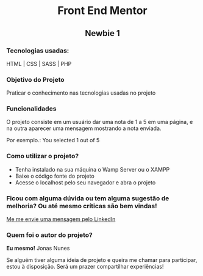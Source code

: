 <h1 align="center">Front End Mentor</h1>
<h2 align="center">Newbie 1</h2>

<h3>Tecnologias usadas:</h3>
<p>HTML | CSS | SASS | PHP</p>

<h3>Objetivo do Projeto</h3>
<p>Praticar o conhecimento nas tecnologias usadas no projeto</p>

<h3>Funcionalidades</h3>
<p>O projeto consiste em um usuário dar uma nota de 1 a 5 em uma página, e na outra aparecer uma mensagem mostrando a nota enviada.</p>
<p>Por exemplo.: You selected 1 out of 5</p>

<h3>Como utilizar o projeto?</h3>
<ul>
  <li>Tenha instalado na sua máquina o Wamp Server ou o XAMPP</li>
  <li>Baixe o código fonte do projeto</li>
  <li>Acesse o localhost pelo seu navegador e abra o projeto</li>
</ul>

<h3>Ficou com alguma dúvida ou tem alguma sugestão de melhoria? Ou até mesmo críticas são bem vindas!</h3>
<a href="https://www.linkedin.com/in/jonasnunees/" target="_blank">Me me envie uma mensagem pelo LinkedIn</a>

<h3>Quem foi o autor do projeto?</h3>
<p><strong>Eu mesmo!</strong> Jonas Nunes</p>
<p>Se alguém tiver alguma ideia de projeto e queira me chamar para participar, estou à disposição. Será um prazer compartilhar experiências!</p>
